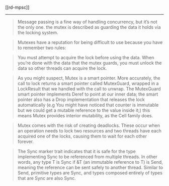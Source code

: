 [[rd-mpsc]]

---

> Message passing is a fine way of handling concurrency, but it’s not the only one. 
> the mutex is described as guarding the data it holds via the locking system.

> Mutexes have a reputation for being difficult to use because you have to remember two rules:

> You must attempt to acquire the lock before using the data.
>When you’re done with the data that the mutex guards, you must unlock the data so other threads can acquire the lock.

> As you might suspect, Mutex<T> is a smart pointer. More accurately, the call to lock returns a smart pointer called MutexGuard, wrapped in a LockResult that we handled with the call to unwrap. The MutexGuard smart pointer implements Deref to point at our inner data; the smart pointer also has a Drop implementation that releases the lock automatically 
>(e.g You might have noticed that counter is immutable but we could get a mutable reference to the value inside it;) this means Mutex<T> provides interior mutability, as the Cell family does.

> Mutex<T> comes with the risk of creating deadlocks. These occur when an operation needs to lock two resources and two threads have each acquired one of the locks, causing them to wait for each other forever.


> The Sync marker trait indicates that it is safe for the type implementing Sync to be referenced from multiple threads. In other words, any type T is Sync if &T (an immutable reference to T) is Send, meaning the reference can be sent safely to another thread. Similar to Send, primitive types are Sync, and types composed entirely of types that are Sync are also Sync.
